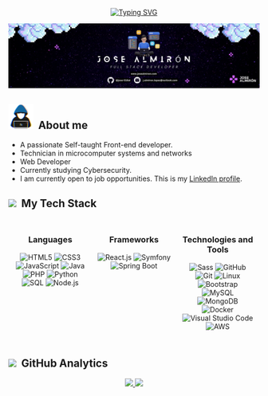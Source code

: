 <p align="center"><a href="https://git.io/typing-svg"><img src="https://readme-typing-svg.demolab.com?font=Fira+Code&weight=800&pause=1000&center=true&width=435&lines=Hi+%F0%9F%91%8B%2C+I'm+Jose" alt="Typing SVG" /></a></p>

![banner](.img/Banner.png)

## <picture><img src = "https://github.com/0xAbdulKhalid/0xAbdulKhalid/raw/main/assets/mdImages/about_me.gif" width = 50px></picture> &nbsp;About me

  - A passionate Self-taught Front-end developer.
  - Technician in microcomputer systems and networks
  - Web Developer
  - Currently studying Cybersecurity.
  - I am currently open to job opportunities. This is my [LinkedIn profile](https://www.linkedin.com/in/josealmironlopez/).  

## <img src="https://media2.giphy.com/media/QssGEmpkyEOhBCb7e1/giphy.gif?cid=ecf05e47a0n3gi1bfqntqmob8g9aid1oyj2wr3ds3mg700bl&rid=giphy.gif" width ="25"> &nbsp;My Tech Stack

<div style="display: flex; flex-wrap: wrap; justify-content: center;">
  <div style="flex: 1; padding: 10px;">
    <h3 align="center">Languages</h3>
    <p align="center">
      <img src="https://img.shields.io/badge/HTML5%20-%23E34F26.svg?style=for-the-badge&logo=html5&logoColor=white" alt="HTML5">
      <img src="https://img.shields.io/badge/CSS3%20-%231572B6.svg?style=for-the-badge&logo=css3&logoColor=white" alt="CSS3">
      <img src="https://img.shields.io/badge/JavaScript%20-%23F7DF1E.svg?style=for-the-badge&logo=javascript&logoColor=black" alt="JavaScript">
      <img src="https://img.shields.io/badge/Java%20-%23FF6F00.svg?style=for-the-badge&logo=java&logoColor=white" alt="Java">
      <img src="https://img.shields.io/badge/PHP%20-%23777BB4.svg?style=for-the-badge&logo=php&logoColor=white" alt="PHP">
      <img src="https://img.shields.io/badge/Python%20-%2314354C.svg?style=for-the-badge&logo=python&logoColor=white" alt="Python">
      <img src="https://img.shields.io/badge/SQL-4479A1?style=for-the-badge&logo=sql&logoColor=white" alt="SQL">
      <img src="https://img.shields.io/badge/Node.js%20-%2343853D.svg?style=for-the-badge&logo=node.js&logoColor=white" alt="Node.js">
    </p>
  </div>
  <div style="flex: 1; padding: 10px;">
    <h3 align="center">Frameworks</h3>
<p align="center">
  <img src="https://img.shields.io/badge/React.js%20-%2361DAFB.svg?style=for-the-badge&logo=react&logoColor=white" alt="React.js">
  <img src="https://img.shields.io/badge/Symfony%20-%2300A99D.svg?style=for-the-badge&logo=symfony&logoColor=white" alt="Symfony">
  <img src="https://img.shields.io/badge/Spring%20Boot%20-%236DB33F.svg?style=for-the-badge&logo=springboot&logoColor=white" alt="Spring Boot">
</p>

  </div>
  <div style="flex: 1; padding: 10px;">
    <h3 align="center">Technologies and Tools</h3>
    <p align="center">
      <img src="https://img.shields.io/badge/Sass%20-%23CC6699.svg?style=for-the-badge&logo=sass&logoColor=white" alt="Sass">
      <img src="https://img.shields.io/badge/GitHub%20-%23121011.svg?style=for-the-badge&logo=github&logoColor=white" alt="GitHub">
      <img src="https://img.shields.io/badge/Git%20-%23F05033.svg?style=for-the-badge&logo=git&logoColor=white" alt="Git">
      <img src="https://img.shields.io/badge/Linux-FCC624?style=for-the-badge&logo=linux&logoColor=black" alt="Linux">
      <img src="https://img.shields.io/badge/Bootstrap%20-%23563D7C.svg?style=for-the-badge&logo=bootstrap&logoColor=white" alt="Bootstrap">
      <img src="https://img.shields.io/badge/MySQL-4479A1?style=for-the-badge&logo=mysql&logoColor=white" alt="MySQL">
      <img src="https://img.shields.io/badge/MongoDB%20-%2347A248.svg?style=for-the-badge&logo=mongodb&logoColor=white" alt="MongoDB">
      <img src="https://img.shields.io/badge/Docker-2496ED?style=for-the-badge&logo=docker&logoColor=white" alt="Docker">
      <img src="https://img.shields.io/badge/Visual%20Studio%20Code-007ACC?style=for-the-badge&logo=visualstudiocode&logoColor=white" alt="Visual Studio Code">
      <img src="https://img.shields.io/badge/AWS-232F3E?style=for-the-badge&logo=amazonaws&logoColor=white" alt="AWS">
    </p>
  </div>
</div>



## <img src="https://media.giphy.com/media/iY8CRBdQXODJSCERIr/giphy.gif" width="35"> &nbsp;GitHub Analytics

<p align="center">
<a href="https://github.com/jose-016al">
  <img height="180em" src="https://github-readme-stats-eight-theta.vercel.app/api?username=jose-016al&show_icons=true&theme=algolia&include_all_commits=true&count_private=true"/>
  <img height="180em" src="https://github-readme-stats-eight-theta.vercel.app/api/top-langs/?username=jose-016al&layout=compact&langs_count=8&theme=algolia"/>
</a>
</p>